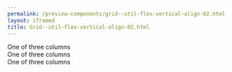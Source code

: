 ```yaml
--- 
permalink: /preview-components/grid--util-flex-vertical-align-02.html
layout: iframed 
title: Grid--util-flex-vertical-align-02.html
---
```

<div class="grid-example v-align">
    <div class="container">
        <div class="row mb-2 grid-example-row-flex">
            <div class="col align-self-start">
                One of three columns
            </div>
            <div class="col align-self-center">
                One of three columns
            </div>
            <div class="col align-self-end">
                One of three columns
            </div>
        </div>
    </div>
</div>